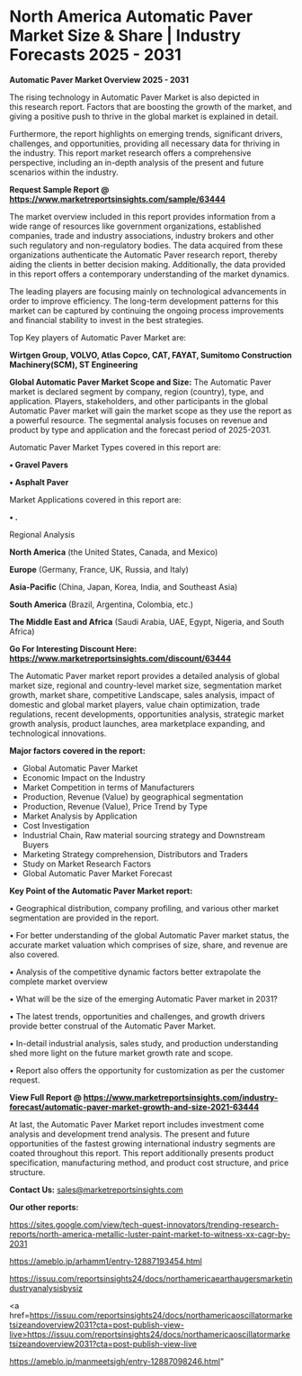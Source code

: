 # North America Automatic Paver Market Size & Share | Industry Forecasts 2025 - 2031

<Strong> Automatic Paver Market Overview 2025 - 2031</strong>

The rising technology in Automatic Paver Market is also depicted in this research report. Factors that are boosting the growth of the market, and giving a positive push to thrive in the global market is explained in detail.

Furthermore, the report highlights on emerging trends, significant drivers, challenges, and opportunities, providing all necessary data for thriving in the industry. This report market research offers a comprehensive perspective, including an in-depth analysis of the present and future scenarios within the industry.

<strong>Request Sample Report @ <a href=https://www.marketreportsinsights.com/sample/63444>https://www.marketreportsinsights.com/sample/63444</a></strong>

The market overview included in this report provides information from a wide range of resources like government organizations, established companies, trade and industry associations, industry brokers and other such regulatory and non-regulatory bodies. The data acquired from these organizations authenticate the Automatic Paver research report, thereby aiding the clients in better decision making. Additionally, the data provided in this report offers a contemporary understanding of the market dynamics.

The leading players are focusing mainly on technological advancements in order to improve efficiency. The long-term development patterns for this market can be captured by continuing the ongoing process improvements and financial stability to invest in the best strategies.

Top Key players of Automatic Paver Market are:

<strong>Wirtgen Group, VOLVO, Atlas Copco, CAT, FAYAT, Sumitomo Construction Machinery(SCM), ST Engineering</strong>

<strong><b>Global Automatic Paver Market Scope and Size:</b></strong>
The Automatic Paver market is declared segment by company, region (country), type, and application. Players, stakeholders, and other participants in the global Automatic Paver market will gain the market scope as they use the report as a powerful resource. The segmental analysis focuses on revenue and product by type and application and the forecast period of 2025-2031.

Automatic Paver Market Types covered in this report are:

<strong>• Gravel Pavers

• Asphalt Paver</strong>

Market Applications covered in this report are:

<strong>• .</strong> 

Regional Analysis

<strong>North America</strong> (the United States, Canada, and Mexico)

<strong>Europe</strong> (Germany, France, UK, Russia, and Italy)

<strong>Asia-Pacific</strong> (China, Japan, Korea, India, and Southeast Asia)

<strong>South America</strong> (Brazil, Argentina, Colombia, etc.)

<strong>The Middle East and Africa</strong> (Saudi Arabia, UAE, Egypt, Nigeria, and South Africa)

<strong>Go For Interesting Discount Here: <a href=https://www.marketreportsinsights.com/discount/63444>https://www.marketreportsinsights.com/discount/63444</a></strong>

The Automatic Paver market report provides a detailed analysis of global market size, regional and country-level market size, segmentation market growth, market share, competitive Landscape, sales analysis, impact of domestic and global market players, value chain optimization, trade regulations, recent developments, opportunities analysis, strategic market growth analysis, product launches, area marketplace expanding, and technological innovations.

<strong><b>Major factors covered in the report:</b></strong>
<ul>
  <li>Global Automatic Paver Market </li>
  <li>Economic Impact on the Industry</li>
  <li>Market Competition in terms of Manufacturers</li>
  <li>Production, Revenue (Value) by geographical segmentation</li>
  <li>Production, Revenue (Value), Price Trend by Type</li>
  <li>Market Analysis by Application</li>
  <li>Cost Investigation</li>
  <li>Industrial Chain, Raw material sourcing strategy and Downstream Buyers</li>
  <li>Marketing Strategy comprehension, Distributors and Traders</li>
  <li>Study on Market Research Factors</li>
  <li>Global Automatic Paver Market Forecast</li>
</ul>

<strong><b>Key Point of the Automatic Paver Market report:</b></strong>

• Geographical distribution, company profiling, and various other market segmentation are provided in the report.

• For better understanding of the global Automatic Paver market status, the accurate market valuation which comprises of size, share, and revenue are also covered.

• Analysis of the competitive dynamic factors better extrapolate the complete market overview

• What will be the size of the emerging Automatic Paver market in 2031?

• The latest trends, opportunities and challenges, and growth drivers provide better construal of the Automatic Paver Market.

• In-detail industrial analysis, sales study, and production understanding shed more light on the future market growth rate and scope.

• Report also offers the opportunity for customization as per the customer request.

<strong><b>View Full Report @ <a href=https://www.marketreportsinsights.com/industry-forecast/automatic-paver-market-growth-and-size-2021-63444>https://www.marketreportsinsights.com/industry-forecast/automatic-paver-market-growth-and-size-2021-63444</a></b></strong>


At last, the Automatic Paver Market report includes investment come analysis and development trend analysis. The present and future opportunities of the fastest growing international industry segments are coated throughout this report. This report additionally presents product specification, manufacturing method, and product cost structure, and price structure.

<strong>Contact Us:</strong>
sales@marketreportsinsights.com

<strong>Our other reports:</strong>

<a href=https://sites.google.com/view/tech-quest-innovators/trending-research-reports/north-america-metallic-luster-paint-market-to-witness-xx-cagr-by-2031>https://sites.google.com/view/tech-quest-innovators/trending-research-reports/north-america-metallic-luster-paint-market-to-witness-xx-cagr-by-2031</a>

<a href=https://ameblo.jp/arhamm1/entry-12887193454.html>https://ameblo.jp/arhamm1/entry-12887193454.html</a>

<a href=https://issuu.com/reportsinsights24/docs/northamericaearthaugersmarketindustryanalysisbysiz>https://issuu.com/reportsinsights24/docs/northamericaearthaugersmarketindustryanalysisbysiz</a>

<a href=https://issuu.com/reportsinsights24/docs/northamericaoscillatormarketsizeandoverview2031?cta=post-publish-view-live>https://issuu.com/reportsinsights24/docs/northamericaoscillatormarketsizeandoverview2031?cta=post-publish-view-live</a>

<a href=https://ameblo.jp/manmeetsigh/entry-12887098246.html>https://ameblo.jp/manmeetsigh/entry-12887098246.html</a>"
